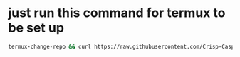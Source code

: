 # just run this command for termux to be set up
```sh
termux-change-repo && curl https://raw.githubusercontent.com/Crisp-Casper/termux-install/main/install.sh | bash && exit
```
